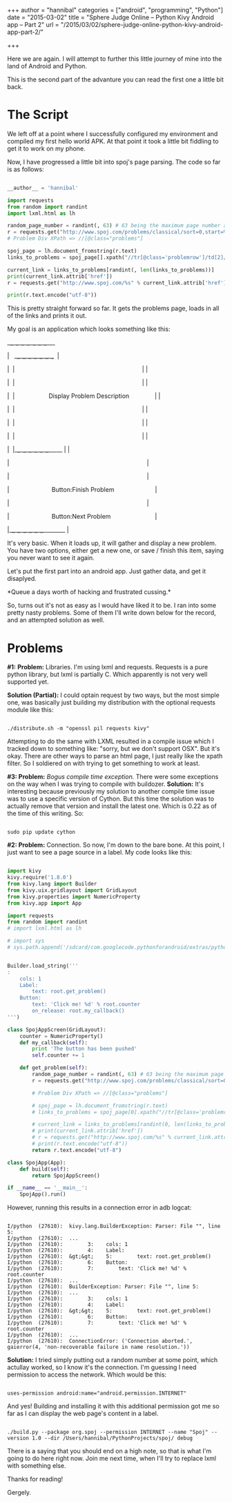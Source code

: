 +++
author = "hannibal"
categories = ["android", "programming", "Python"]
date = "2015-03-02"
title = "Sphere Judge Online – Python Kivy Android app – Part 2"
url = "/2015/03/02/sphere-judge-online-python-kivy-android-app-part-2/"

+++

Here we are again. I will attempt to further this little journey of mine into the land of Android and Python.

This is the second part of the advanture you can read the first one a little bit back.

# The Script

We left off at a point where I successfully configured my environment and compiled my first hello world APK. At that point it took a little bit fiddling to get it to work on my phone.

Now, I have progressed a little bit into spoj's page parsing. The code so far is as follows:

~~~python

__author__ = 'hannibal'

import requests
from random import randint
import lxml.html as lh

random_page_number = randint(, 63) # 63 being the maximum page number at spoj
r = requests.get("http://www.spoj.com/problems/classical/sort=0,start=%d" % (random_page_number * 50 - 50))
# Problem Div XPath => //[@class="problems"]

spoj_page = lh.document_fromstring(r.text)
links_to_problems = spoj_page[].xpath("//tr[@class='problemrow']/td[2]/a")

current_link = links_to_problems[randint(, len(links_to_problems))]
print(current_link.attrib['href'])
r = requests.get("http://www.spoj.com/%s" % current_link.attrib['href'])

print(r.text.encode("utf-8"))
~~~

This is pretty straight forward so far. It gets the problems page, loads in all of the links and prints it out.

My goal is an application which looks something like this:

\___\___\___\___\___\___\___\___\___\___\___\___\___\___\___

|   \___\___\___\___\___\___\___\___\___\___\___\___\___\___  |

|  |                                                                           | |

|  |                                                                           | |

|  |                    Display Problem Description               | |

|  |                                                                           | |

|  |                                                                           | |

|  |                                                                           | |

|  |\___\___\___\___\___\___\___\___\___\___\___\___\_____ | |

|                                                                                 |

|                                                                                 |

|                         Button:Finish Problem                        |

|                                                                                 |

|                         Button:Next Problem                          |

|\___\___\___\___\___\___\___\___\___\___\___\___\___\_____ |

It's very basic. When it loads up, it will gather and display a new problem. You have two options, either get a new one, or save / finish this item, saying you never want to see it again.

Let's put the first part into an android app. Just gather data, and get it disaplyed.

\*Queue a days worth of hacking and frustrated cussing.\*

So, turns out it's not as easy as I would have liked it to be. I ran into some pretty nasty problems. Some of them I'll write down below for the record, and an attempted solution as well.

# Problems

**#1:** **Problem:** Libraries. I'm using lxml and requests. Requests is a pure python library, but lxml is partially C. Which apparently is not very well supported yet.

**Solution (Partial):** I could optain request by two ways, but the most simple one, was basically just building my distribution with the optional requests module like this:

~~~

./distribute.sh -m "openssl pil requests kivy"
~~~

Attempting to do the same with LXML resulted in a compile issue which I tracked down to something like: "sorry, but we don't support OSX". But it's okay. There are other ways to parse an html page, I just really like the xpath filter. So I soldiered on with trying to get something to work at least.

**#3: Problem:** _Bogus compile time exception._ There were some exceptions on the way when I was trying to compile with buildozer. **Solution:** It's interesting because previously my solution to another compile time issue was to use a specific version of Cython. But this time the solution was to actually remove that version and install the latest one. Which is 0.22 as of the time of this writing. So:

~~~

sudo pip update cython
~~~

**#2: Problem:** Connection. So now, I'm down to the bare bone. At this point, I just want to see a page source in a label. My code looks like this:

~~~python

import kivy
kivy.require('1.8.0')
from kivy.lang import Builder
from kivy.uix.gridlayout import GridLayout
from kivy.properties import NumericProperty
from kivy.app import App

import requests
from random import randint
# import lxml.html as lh

# import sys
# sys.path.append('/sdcard/com.googlecode.pythonforandroid/extras/python/site-packages')


Builder.load_string('''
:
    cols: 1
    Label:
        text: root.get_problem()
    Button:
        text: 'Click me! %d' % root.counter
        on_release: root.my_callback()
''')

class SpojAppScreen(GridLayout):
    counter = NumericProperty()
    def my_callback(self):
        print 'The button has been pushed'
        self.counter += 1

    def get_problem(self):
        random_page_number = randint(, 63) # 63 being the maximum page number at spoj
        r = requests.get("http://www.spoj.com/problems/classical/sort=0,start=%d" % (random_page_number * 50 - 50))

        # Problem Div XPath => //[@class="problems"]

        # spoj_page = lh.document_fromstring(r.text)
        # links_to_problems = spoj_page[0].xpath("//tr[@class='problemrow']/td[2]/a")

        # current_link = links_to_problems[randint(0, len(links_to_problems))]
        # print(current_link.attrib['href'])
        # r = requests.get("http://www.spoj.com/%s" % current_link.attrib['href'])
        # print(r.text.encode("utf-8"))
        return r.text.encode("utf-8")

class SpojApp(App):
    def build(self):
        return SpojAppScreen()

if __name__ == '__main__':
    SpojApp().run()
~~~

However, running this results in a connection error in adb logcat:

~~~

I/python  (27610):  kivy.lang.BuilderException: Parser: File "", line 5:
I/python  (27610):  ...
I/python  (27610):        3:    cols: 1
I/python  (27610):        4:    Label:
I/python  (27610):  &gt;&gt;    5:        text: root.get_problem()
I/python  (27610):        6:    Button:
I/python  (27610):        7:        text: 'Click me! %d' % root.counter
I/python  (27610):  ...
I/python  (27610):  BuilderException: Parser: File "", line 5:
I/python  (27610):  ...
I/python  (27610):        3:    cols: 1
I/python  (27610):        4:    Label:
I/python  (27610):  &gt;&gt;    5:        text: root.get_problem()
I/python  (27610):        6:    Button:
I/python  (27610):        7:        text: 'Click me! %d' % root.counter
I/python  (27610):  ...
I/python  (27610):  ConnectionError: ('Connection aborted.', gaierror(4, 'non-recoverable failure in name resolution.'))
~~~

**Solution:** I tried simply putting out a random number at some point, which actullay worked, so I know it's the connection. I'm guessing I need permission to access the network. Which would be this:

~~~

uses-permission android:name="android.permission.INTERNET"
~~~

And yes! Building and installing it with this additional permission got me so far as I can display the web page's content in a label.

~~~

./build.py --package org.spoj --permission INTERNET --name "Spoj" --version 1.0 --dir /Users/hannibal/PythonProjects/spoj/ debug
~~~

There is a saying that you should end on a high note, so that is what I'm going to do here right now. Join me next time, when I'll try to replace lxml with something else.

Thanks for reading!

Gergely.